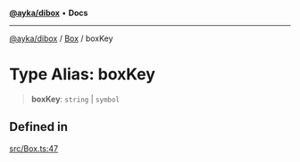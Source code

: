 [**@ayka/dibox**](../../../README.md) • **Docs**

***

[@ayka/dibox](../../../globals.md) / [Box](../README.md) / boxKey

# Type Alias: boxKey

> **boxKey**: `string` \| `symbol`

## Defined in

[src/Box.ts:47](https://github.com/AndreyMork/dibox/blob/2bd8e5086bed82676b3941b99bf52af4c69b030c/src/Box.ts#L47)
